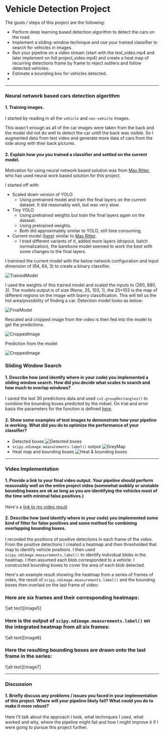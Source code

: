 # **Vehicle Detection Project**

The goals / steps of this project are the following:

* Perform deep learning based detection algorithm to detect the cars on the road.
* Implement a sliding-window technique and use your trained classifier to search for vehicles in images.
* Run your pipeline on a video stream (start with the test_video.mp4 and later implement on full project_video.mp4) and create a heat map of recurring detections frame by frame to reject outliers and follow detected vehicles.
* Estimate a bounding box for vehicles detected.
* 
---
### Neural network based cars detection algorithm

#### 1. Training images.

I started by reading in all the `vehicle` and `non-vehicle` images.

This wasn't enough as all of the car images were taken from the back and the model did not do well to detect the car untill the back was visible. So I augmented data from test video and generate more data of cars from the side along with thier back pictures.

#### 2. Explain how you you trained a classifier and settled on the current model.

Motivation for using neural network based solution was from [Max Ritter](https://github.com/maxritter/SDC-Vehicle-Lane-Detection), who has used neural work based solution for this project.

I started off with: 
* Scaled down version of YOLO
    - Using pretrained model and train the final layers on the current dataset. It did reasonably well, but was very slow.
* Tiny YOLO
    - Using pretrained weights but train the final layers again on the dataset.
    - Using pretrained weights.
    - Both did approximately similar to YOLO, still time consuming.
* Current model ([here](https://github.com/ShankHarinath/CarND-Vehicle-Detection/blob/master/model.py#L41)) similar to [Max Ritter](https://github.com/maxritter/SDC-Vehicle-Lane-Detection).
    - I tried different variants of it, added more layers (dropout, batch normalization), the barebone model seemed to work the best with some changes to the final layers.

I trainined the current model with the below network configuration and input dimension of (64, 64, 3) to create a binary classifier.

![TrainedModel](https://github.com/ShankHarinath/CarND-Vehicle-Detection/raw/master/output_images/TrainedModel.png)

I used the weights of this trained model and scaled the inputs to (260, 880, 3).
The models output is of size (None, 25, 103, 1), the 25*103 is the map of different regions on the image with bianry classification. This will tell us the hot area/possibility of finding a car. Detection model looks as below:

![FinalModel](https://github.com/ShankHarinath/CarND-Vehicle-Detection/raw/master/output_images/FinalModel.png)

Rescaled and cropped image from the video is then fed into the model to get the predictions.

![CroppedImage](https://github.com/ShankHarinath/CarND-Vehicle-Detection/raw/master/output_images/Cropped.png)

Prediction from the model

![CroppedImage](https://github.com/ShankHarinath/CarND-Vehicle-Detection/raw/master/output_images/Prediction.png)

### Sliding Window Search

#### 1. Describe how (and identify where in your code) you implemented a sliding window search.  How did you decide what scales to search and how much to overlap windows?

I saved the last 30 predictions data and used `cv2.groupRectangles()` to combine the bounding boxes predicted by the mdoel. On trial and error basis the parameters for the function is defined [here]().

#### 2. Show some examples of test images to demonstrate how your pipeline is working.  What did you do to optimize the performance of your classifier?

* Detected boxes
![Detected boxes](https://github.com/ShankHarinath/CarND-Vehicle-Detection/raw/master/output_images/Boxes.png)
* `scipy.ndimage.measurements.label()` output
![GreyMap](https://github.com/ShankHarinath/CarND-Vehicle-Detection/raw/master/output_images/GreyMap.png)
* Heat map and bounding boxes
![Heat & bounding boxes](https://github.com/ShankHarinath/CarND-Vehicle-Detection/raw/master/output_images/Intermediate.png)

---

### Video Implementation

#### 1. Provide a link to your final video output.  Your pipeline should perform reasonably well on the entire project video (somewhat wobbly or unstable bounding boxes are ok as long as you are identifying the vehicles most of the time with minimal false positives.)
Here's a [link to my video result](./project_video.mp4)
#### 2. Describe how (and identify where in your code) you implemented some kind of filter for false positives and some method for combining overlapping bounding boxes.

I recorded the positions of positive detections in each frame of the video.  From the positive detections I created a heatmap and then thresholded that map to identify vehicle positions.  I then used `scipy.ndimage.measurements.label()` to identify individual blobs in the heatmap.  I then assumed each blob corresponded to a vehicle.  I constructed bounding boxes to cover the area of each blob detected.  

Here's an example result showing the heatmap from a series of frames of video, the result of `scipy.ndimage.measurements.label()` and the bounding boxes then overlaid on the last frame of video:

### Here are six frames and their corresponding heatmaps:

![alt text][image5]

### Here is the output of `scipy.ndimage.measurements.label()` on the integrated heatmap from all six frames:
![alt text][image6]

### Here the resulting bounding boxes are drawn onto the last frame in the series:
![alt text][image7]



---

### Discussion

#### 1. Briefly discuss any problems / issues you faced in your implementation of this project.  Where will your pipeline likely fail?  What could you do to make it more robust?

Here I'll talk about the approach I took, what techniques I used, what worked and why, where the pipeline might fail and how I might improve it if I were going to pursue this project further.  

